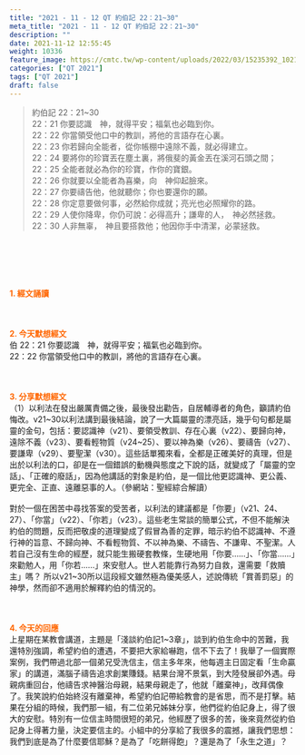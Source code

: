```yaml
---
title: "2021 - 11 - 12 QT 約伯記 22：21~30"
meta_title: "2021 - 11 - 12 QT 約伯記 22：21~30"
description: ""
date: 2021-11-12 12:55:45
weight: 10336
feature_image: https://cmtc.tw/wp-content/uploads/2022/03/15235392_10211799862337740_180693556567566654_o-1.webp
categories: ["QT 2021"]
tags: ["QT 2021"]
draft: false
---
```


<blockquote>約伯記 22：21~30<br />
22：21 你要認識　神，就得平安；福氣也必臨到你。<br />
22：22 你當領受他口中的教訓，將他的言語存在心裏。<br />
22：23 你若歸向全能者，從你帳棚中遠除不義，就必得建立。<br />
22：24 要將你的珍寶丟在塵土裏，將俄斐的黃金丟在溪河石頭之間；<br />
22：25 全能者就必為你的珍寶，作你的寶銀。<br />
22：26 你就要以全能者為喜樂，向　神仰起臉來。<br />
22：27 你要禱告他，他就聽你；你也要還你的願。<br />
22：28 你定意要做何事，必然給你成就；亮光也必照耀你的路。<br />
22：29 人使你降卑，你仍可說：必得高升；謙卑的人，　神必然拯救。<br />
22：30 人非無辜，　神且要搭救他；他因你手中清潔，必蒙拯救。</blockquote><br />
&nbsp;<br />
<br />
&nbsp;<br />
<br />
<span style="color: #ff6600;"><strong>1. </strong><strong>經文誦讀</strong></span><br />
<br />
<span style="color: #ff6600;"><strong> </strong></span><br />
<br />
<span style="color: #ff6600;"><strong>2. 今天默想</strong><strong>經文<br />
</strong></span>伯 22：21 你要認識　神，就得平安；福氣也必臨到你。<br />
22：22 你當領受他口中的教訓，將他的言語存在心裏。<br />
<br />
&nbsp;<br />
<br />
<span style="color: #ff6600;"><strong>3. 分享默想經文<br />
</strong></span>（1）以利法在發出嚴厲責備之後，最後發出勸告，自居輔導者的角色，籲請約伯悔改。v21~30以利法講到最後結論，說了一大篇屬靈的漂亮話，幾乎句句都是屬靈的金句，包括：要認識神（v21）、要領受教訓、存在心裏（v22）、要歸向神，遠除不義（v23）、要看輕物質（v24~25）、要以神為樂（v26）、要禱告（v27）、要謙卑（v29）、要聖潔（v30）。這些話單獨來看，全都是正確美好的真理，但是出於以利法的口，卻是在一個錯誤的動機與態度之下說的話，就變成了「屬靈的空話」、「正確的廢話」，因為他講話的對象是約伯，是一個比他更認識神、更公義、更完全、正直、遠離惡事的人。（參網站：聖經綜合解讀）<br />
<br />
對於一個在困苦中尋找答案的受苦者，以利法的建議都是「你要」（v21、24、27）、「你當」（v22）、「你若」（v23）。這些老生常談的簡單公式，不但不能解決約伯的問題，反而把敬虔的道理變成了假冒為善的定罪，暗示約伯不認識神、不遵行神的旨意、不歸向神、不看輕物質、不以神為樂、不禱告、不謙卑、不聖潔。人若自己沒有生命的經歷，就只能生搬硬套教條，生硬地用「你要……」、「你當……」來勸勉人，用「你若……」來安慰人。世人若能靠行為努力自救，還需要「救贖主」嗎？ 所以v21~30所以這段經文雖然極為優美感人，述說傳統「賞善罰惡」的神學，然而卻不適用於解釋約伯的情況的。<br />
<br />
&nbsp;<br />
<br />
<span style="color: #ff6600;"><strong>4. 今天的回應<br />
</strong></span>上星期在某教會講道，主題是「淺談約伯記1~3章」，談到約伯生命中的苦難，我還特別強調，希望約伯的遭遇，不要把大家給嚇跑，信不下去了！我舉了一個實際案例，我們帶過北部一個弟兄受洗信主，信主多年來，他每週主日固定看「生命贏家」的講道，滿腦子禱告追求創業賺錢。結果台灣不景氣，到大陸發展卻外遇。母親病重回台，他禱告求神醫治母親，結果母親走了，他就「離棄神」，改拜偶像了。我笑說約伯始終沒有離棄神，希望約伯記帶給教會的是省思，而不是打擊。結果在分組的時候，我們那一組，有二位弟兄姊妹分享，他們從約伯記身上，得了很大的安慰。特別有一位信主時間很短的弟兄，他經歷了很多的苦，後來竟然從約伯記身上得著力量，決定要信主的。小組中的分享給了我很多的震撼，讓我們思想：我們到底是為了什麼要信耶穌？是為了「吃餅得飽」？還是為了「永生之道」？
        
